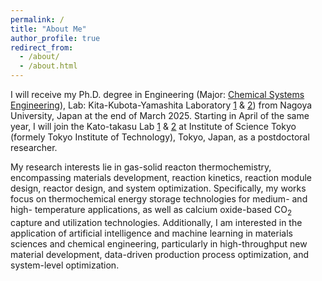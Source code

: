 ```yaml
---
permalink: /
title: "About Me"
author_profile: true
redirect_from: 
  - /about/
  - /about.html
---
```


I will receive my Ph.D. degree in Engineering (Major: [Chemical Systems Engineering](https://www.material.nagoya-u.ac.jp/Chemical_Systems.html)), Lab: Kita-Kubota-Yamashita Laboratory [1](https://www.material.nagoya-u.ac.jp/nuce/L17/index.html) & [2](https://kubotam.jimdofree.com/)) from Nagoya University, Japan at the end of March 2025. Starting in April of the same year, I will join the Kato-takasu Lab [1](titech.ac.jp/jp/about/index.html) & [2](https://sites.google.com/view/takasu-lab/) at Institute of Science Tokyo (formely Tokyo Institute of Technology), Tokyo, Japan, as a postdoctoral researcher.

My research interests lie in gas-solid reacton thermochemistry, encompassing materials development, reaction kinetics, reaction module design, reactor design, and system optimization. Specifically, my works focus on thermochemical energy storage technologies for medium- and high- temperature applications, as well as calcium oxide-based CO<sub>2</sub> capture and utilization technologies. Additionally, I am interested in the application of artificial intelligence and machine learning in materials sciences and chemical engineering, particularly in high-throughput new material development, data-driven production process optimization, and system-level optimization.
